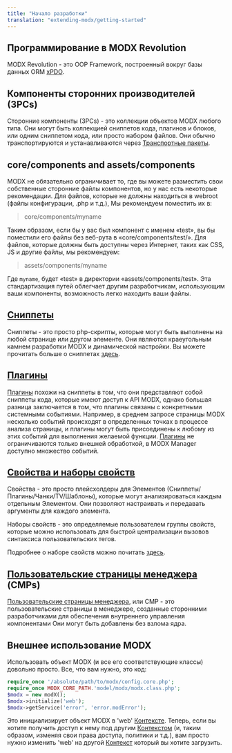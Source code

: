 ```yaml
---
title: "Начало разработки"
translation: "extending-modx/getting-started"
---
```


## Программирование в MODX Revolution

MODX Revolution - это OOP Framework, построенный вокруг базы данных ORM [xPDO](extending-modx/xpdo "xPDO").

## Компоненты сторонних производителей (3PCs)

Сторонние компоненты (3PCs) - это коллекции объектов MODX любого типа. Они могут быть коллекцией сниппетов кода, плагинов и блоков, или одним сниппетом кода, или просто набором файлов. Они обычно транспортируются и устанавливаются через [Транспортные пакеты](extending-modx/transport-packages "Транспортные пакеты").

## core/components and assets/components

MODX не обязательно ограничивает то, где вы можете разместить свои собственные сторонние файлы компонентов, но у нас есть некоторые рекомендации. Для файлов, которые не должны находиться в webroot (файлы конфигурации, .php и т.д.), Мы рекомендуем поместить их в:

> core/components/myname

Таким образом, если бы у вас был компонент с именем «test», вы бы поместили его файлы без веб-рута в «core/components/test/». Для файлов, которые должны быть доступны через Интернет, таких как CSS, JS и другие файлы, мы рекомендуем:

> assets/components/myname

Где `myname`, будет «test» в директории «assets/components/test». Эта стандартизация путей облегчает другим разработчикам, использующим ваши компоненты, возможность легко находить ваши файлы.

## [Сниппеты](extending-modx/snippets "Сниппеты")

Сниппеты - это просто php-скрипты, которые могут быть выполнены на любой странице или другом элементе. Они являются краеугольным камнем разработки MODX и динамической настройки. Вы можете прочитать больше о сниппетах [здесь](extending-modx/snippets "Сниппеты").

## [Плагины](extending-modx/plugins "Плагины")

[Плагины](extending-modx/plugins "Плагины") похожи на сниппеты в том, что они представляют собой сниппеты кода, которые имеют доступ к API MODX, однако большая разница заключается в том, что плагины связаны с конкретными системными событиями. Например, в среднем запросе страницы MODX несколько событий происходят в определенных точках в процессе анализа страницы, и плагины могут быть присоединены к любому из этих событий для выполнения желаемой функции. [Плагины](extending-modx/plugins "Плагины") не ограничиваются только внешней обработкой, в MODX Manager доступно множество событий.

## [Свойства и наборы свойств](building-sites/properties-and-property-sets "Свойства и наборы свойств")

Свойства - это просто плейсхолдеры для Элементов (Сниппеты/Плагины/Чанки/TV/Шаблоны), которые могут анализироваться каждым отдельным Элементом. Они позволяют настраивать и передавать аргументы для каждого элемента.

Наборы свойств - это определяемые пользователем группы свойств, которые можно использовать для быстрой централизации вызовов синтаксиса пользовательских тегов.

Подробнее о наборе свойств можно почитать [здесь](building-sites/properties-and-property-sets "Свойства и наборы свойств").

## [Пользовательские страницы менеджера](extending-modx/custom-manager-pages "Пользовательские страницы менеджера") (CMPs)

[Пользовательские страницы менеджера](extending-modx/custom-manager-pages "Custom Manager Pages"), или CMP - это пользовательские страницы в менеджере, созданные сторонними разработчиками для обеспечения внутреннего управления компонентами Они могут быть добавлены без взлома ядра.

## Внешнее использование MODX

Использовать объект MODX (и все его соответствующие классы) довольно просто. Все, что вам нужно, это код:

```php
require_once '/absolute/path/to/modx/config.core.php';
require_once MODX_CORE_PATH.'model/modx/modx.class.php';
$modx = new modX();
$modx->initialize('web');
$modx->getService('error', 'error.modError');
```

Это инициализирует объект MODX в 'web' [Контексте](building-sites/contexts "Контексты"). Теперь, если вы хотите получить доступ к нему под другим [Контекстом](building-sites/contexts "Контексты") (и, таким образом, изменяя свои права доступа, политики и т.д.), вам просто нужно изменить 'web' на другой [Контекст](building-sites/contexts "Контексты") который вы хотите загрузить.
